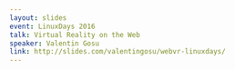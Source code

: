```yaml
---
layout: slides
event: LinuxDays 2016
talk: Virtual Reality on the Web
speaker: Valentin Gosu
link: http://slides.com/valentingosu/webvr-linuxdays/
---
```


